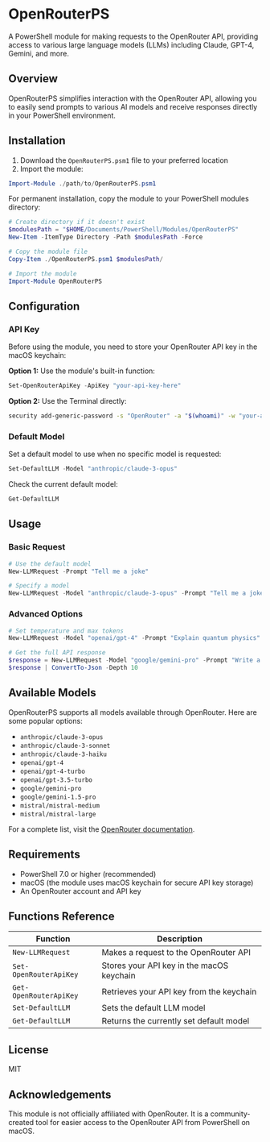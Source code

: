 # OpenRouterPS

A PowerShell module for making requests to the OpenRouter API, providing access to various large language models (LLMs) including Claude, GPT-4, Gemini, and more.

## Overview

OpenRouterPS simplifies interaction with the OpenRouter API, allowing you to easily send prompts to various AI models and receive responses directly in your PowerShell environment.

## Installation

1. Download the `OpenRouterPS.psm1` file to your preferred location
2. Import the module:

```powershell
Import-Module ./path/to/OpenRouterPS.psm1
```

For permanent installation, copy the module to your PowerShell modules directory:

```powershell
# Create directory if it doesn't exist
$modulesPath = "$HOME/Documents/PowerShell/Modules/OpenRouterPS"
New-Item -ItemType Directory -Path $modulesPath -Force

# Copy the module file
Copy-Item ./OpenRouterPS.psm1 $modulesPath/

# Import the module
Import-Module OpenRouterPS
```

## Configuration

### API Key

Before using the module, you need to store your OpenRouter API key in the macOS keychain:

**Option 1:** Use the module's built-in function:

```powershell
Set-OpenRouterApiKey -ApiKey "your-api-key-here"
```

**Option 2:** Use the Terminal directly:

```bash
security add-generic-password -s "OpenRouter" -a "$(whoami)" -w "your-api-key-here"
```

### Default Model

Set a default model to use when no specific model is requested:

```powershell
Set-DefaultLLM -Model "anthropic/claude-3-opus"
```

Check the current default model:

```powershell
Get-DefaultLLM
```

## Usage

### Basic Request

```powershell
# Use the default model
New-LLMRequest -Prompt "Tell me a joke"

# Specify a model
New-LLMRequest -Model "anthropic/claude-3-opus" -Prompt "Tell me a joke"
```

### Advanced Options

```powershell
# Set temperature and max tokens
New-LLMRequest -Model "openai/gpt-4" -Prompt "Explain quantum physics" -Temperature 0.7 -MaxTokens 1000

# Get the full API response
$response = New-LLMRequest -Model "google/gemini-pro" -Prompt "Write a poem" -ReturnFull
$response | ConvertTo-Json -Depth 10
```

## Available Models

OpenRouterPS supports all models available through OpenRouter. Here are some popular options:

- `anthropic/claude-3-opus`
- `anthropic/claude-3-sonnet`
- `anthropic/claude-3-haiku`
- `openai/gpt-4`
- `openai/gpt-4-turbo`
- `openai/gpt-3.5-turbo`
- `google/gemini-pro`
- `google/gemini-1.5-pro`
- `mistral/mistral-medium`
- `mistral/mistral-large`

For a complete list, visit the [OpenRouter documentation](https://openrouter.ai/docs).

## Requirements

- PowerShell 7.0 or higher (recommended)
- macOS (the module uses macOS keychain for secure API key storage)
- An OpenRouter account and API key

## Functions Reference

| Function | Description |
|----------|-------------|
| `New-LLMRequest` | Makes a request to the OpenRouter API |
| `Set-OpenRouterApiKey` | Stores your API key in the macOS keychain |
| `Get-OpenRouterApiKey` | Retrieves your API key from the keychain |
| `Set-DefaultLLM` | Sets the default LLM model |
| `Get-DefaultLLM` | Returns the currently set default model |

## License

MIT

## Acknowledgements

This module is not officially affiliated with OpenRouter. It is a community-created tool for easier access to the OpenRouter API from PowerShell on macOS.
